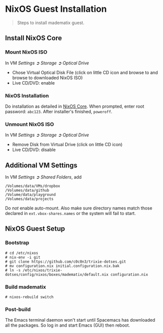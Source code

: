 NixOS Guest Installation
========================
> Steps to install madematix guest.


Install NixOS Core
------------------

### Mount NixOS ISO
In VM *Settings ➲ Storage ➲ Optical Drive*

* Chose Virtual Optical Disk File (click on little CD icon and browse to
and browse to downloaded NixOS ISO)
* Live CD/DVD: enable

### NixOS Installation
Do installation as detailed in [NixOS Core][core-install]. When prompted,
enter root password: `abc123`. After installer's finished, `poweroff`.

### Unmount NixOS ISO
In VM *Settings ➲ Storage ➲ Optical Drive*

* Remove Disk from Virtual Drive (click on little CD icon)
* Live CD/DVD: disable


Additional VM Settings
----------------------
In VM *Settings ➲ Shared Folders*, add

    /Volumes/data/VMs/dropbox
    /Volumes/data/github
    /Volume/data/playground
    /Volumes/data/projects

Do *not* enable auto-mount. Also make sure directory names match those
declared in `ext.vbox-shares.names` or the system will fail to start.


NixOS Guest Setup
-----------------

### Bootstrap

    # cd /etc/nixos
    # nix-env -i git
    # git clone https://github.com/c0c0n3/trixie-dotses.git
    # mv configuration.nix initial.configuration.nix.bak
    # ln -s /etc/nixos/trixie-dotses/config/nixos/boxes/madematix/default.nix configuration.nix

### Build madematix

    # nixos-rebuild switch

### Post-build
The Emacs terminal daemon won't start until Spacemacs has downloaded all
the packages. So log in and start Emacs (GUI) then reboot.




[core-install]: ../../nixos-basics/core-install/README.md
    "NixOS Core"
